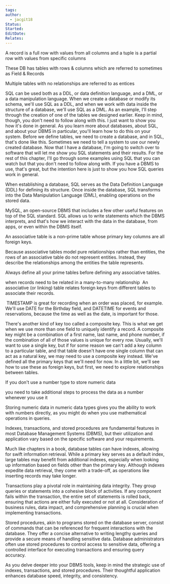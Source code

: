 ```yaml
---
tags: 
author:
  - jacgit18
Status: 
Started: 
EditDate: 
Relates:
---
```



 A record is a full row with values from all columns and a tuple is a partial row with values from specific columns 

These DB has tables with rows & columns which are referred to sometimes as Field & Records 

Multiple tables with no relationships are referred to as entices  

SQL can be used both as a DDL, or data definition language, and a DML, or a data manipulation language. When we create a database or modify its schema, we'll use SQL as a DDL, and when we work with data inside the structure of a database, we'll use SQL as a DML. As an example, I'll step through the creation of one of the tables we designed earlier. Keep in mind, though, you don't need to follow along with this. I just want to show you how it's done in general. As you learn more about databases, about SQL, and about your DBMS in particular, you'll learn how to do this on your system. Before we define tables, we need to create a database, and in SQL, that's done like this. Sometimes we need to tell a system to use our newly created database. Now that I have a database, I'm going to switch over to software that will let me show you SQL statements and their results. For the rest of this chapter, I'll go through some examples using SQL that you can watch but that you don't need to follow along with. If you have a DBMS to use, that's great, but the intention here is just to show you how SQL queries work in general. 

When establishing a database, SQL serves as the Data Definition Language (DDL) for defining its structure. Once inside the database, SQL transforms into the Data Manipulation Language (DML), enabling operations on the stored data.





MySQL, an open-source DBMS that includes a few other useful features on top of the SQL standard. SQL allows us to write statements which the DBMS interprets, and that's how we interact with the data in the database, from apps, or even within the DBMS itself. 

An associative table is a non-prime table whose primary key columns are all foreign keys. 

Because associative tables model pure relationships rather than entities, the rows of an associative table do not represent entities. Instead, they describe the relationships among the entities the table represents. 

Always define all your prime tables before defining any associative tables. 

when records need to be related in a many-to-many relationship  An associative (or linking) table relates foreign keys from different tables to associate their records. 

 TIMESTAMP is great for recording when an order was placed, for example. We'll use DATE for the Birthday field, and DATETIME for events and reservations, because the time as well as the date, is important for those. 



There's another kind of key too called a composite key. This is what we get when we use more than one field to uniquely identify a record. A composite key might be a combination of a first name, last name, and phone number, if the combination of all of those values is unique for every row. Usually, we'll want to use a single key, but if for some reason we can't add a key column to a particular table, and that table doesn't have one single column that can act as a natural key, we may need to use a composite key instead. We've defined all the primary keys that we'll need for now. In a little bit, we'll see how to use these as foreign keys, but first, we need to explore relationships between tables. 

If you don't use a number type to store numeric data 

you need to take additional steps to process the data as a number whenever you use it 

Storing numeric data in numeric data types gives you the ability to work with numbers directly, as you might do when you use mathematical operations in queries. 









Indexes, transactions, and stored procedures are fundamental features in most Database Management Systems (DBMS), but their utilization and application vary based on the specific software and your requirements.

Much like chapters in a book, database tables can have indexes, allowing for swift information retrieval. While a primary key serves as a default index, large tables may benefit from additional indexes, especially when looking up information based on fields other than the primary key. Although indexes expedite data retrieval, they come with a trade-off, as operations like inserting records may take longer.

Transactions play a pivotal role in maintaining data integrity. They group queries or statements into a cohesive block of activities. If any component fails within the transaction, the entire set of statements is rolled back, ensuring that actions are either fully executed or not at all. Consideration of business rules, data impact, and comprehensive planning is crucial when implementing transactions.

Stored procedures, akin to programs stored on the database server, consist of commands that can be referenced for frequent interactions with the database. They offer a concise alternative to writing lengthy queries and provide a secure means of handling sensitive data. Database administrators often use stored procedures to control access to sensitive data, offering a controlled interface for executing transactions and ensuring query accuracy.

As you delve deeper into your DBMS tools, keep in mind the strategic use of indexes, transactions, and stored procedures. Their thoughtful application enhances database speed, integrity, and consistency.